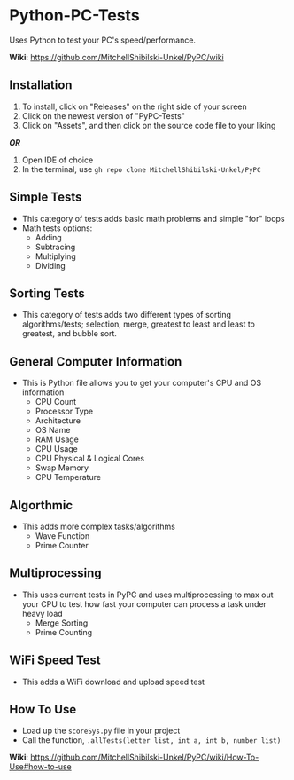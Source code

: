 # Python-PC-Tests
Uses Python to test your PC's speed/performance. 

**Wiki**: https://github.com/MitchellShibilski-Unkel/PyPC/wiki

## Installation
1. To install, click on "Releases" on the right side of your screen 
2. Click on the newest version of "PyPC-Tests"
3. Click on "Assets", and then click on the source code file to your liking

___OR___

1. Open IDE of choice
2. In the terminal, use `gh repo clone MitchellShibilski-Unkel/PyPC`

## Simple Tests
- This category of tests adds basic math problems and simple "for" loops
- Math tests options:
    - Adding
    - Subtracing
    - Multiplying
    - Dividing

## Sorting Tests
- This category of tests adds two different types of sorting algorithms/tests; selection, merge, greatest to least and least to greatest, and bubble sort.

## General Computer Information
- This is Python file allows you to get your computer's CPU and OS information
    - CPU Count
    - Processor Type
    - Architecture
    - OS Name
    - RAM Usage
    - CPU Usage
    - CPU Physical & Logical Cores
    - Swap Memory
    - CPU Temperature
      
## Algorthmic
- This adds more complex tasks/algorithms
    - Wave Function
    - Prime Counter 

## Multiprocessing
- This uses current tests in PyPC and uses multiprocessing to max out your CPU to test how fast your computer can process a task under heavy load
    - Merge Sorting
    - Prime Counting
 
## WiFi Speed Test
- This adds a WiFi download and upload speed test

## How To Use
- Load up the `scoreSys.py` file in your project
- Call the function, `.allTests(letter list, int a, int b, number list)`

**Wiki**: https://github.com/MitchellShibilski-Unkel/PyPC/wiki/How-To-Use#how-to-use
